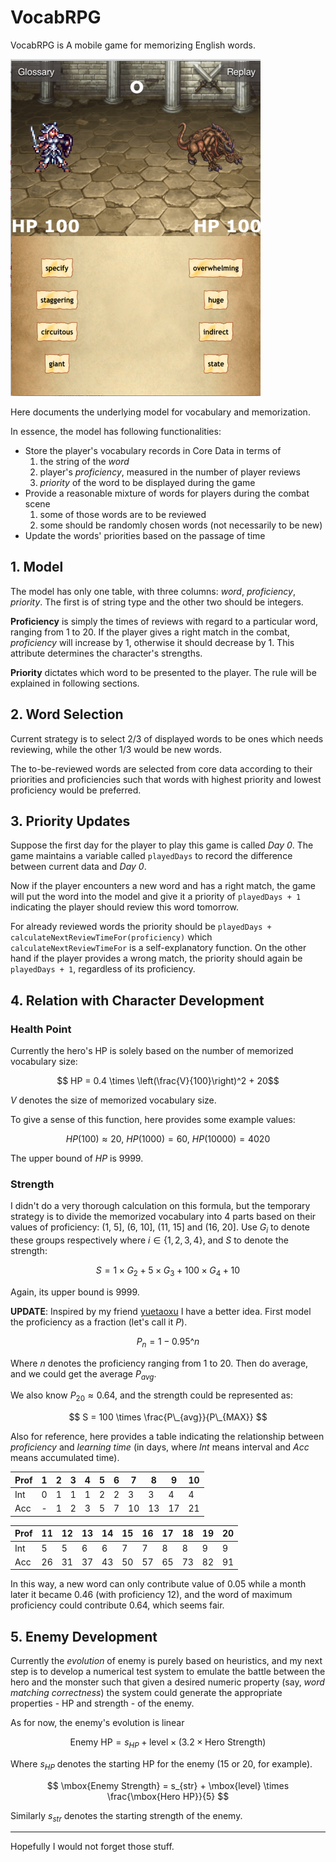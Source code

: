 # VocabRPG
VocabRPG is A mobile game for memorizing English words.

<img src="https://raw.githubusercontent.com/EDFward/VocabRPG/master/screenshot.png" width="400" />

Here documents the underlying model for vocabulary and memorization.

In essence, the model has following functionalities:

- Store the player's vocabulary records in Core Data in terms of
    1. the string of the *word*
    2. player's *proficiency*, measured in the number of player reviews
    3. *priority* of the word to be displayed during the game
- Provide a reasonable mixture of words for players during the combat scene
    1. some of those words are to be reviewed
    2. some should be randomly chosen words (not necessarily to be new)
- Update the words' priorities based on the passage of time

##  1. Model

The model has only one table, with three columns: *word*, *proficiency*, *priority*. The first is of string type and the other two should be integers.

**Proficiency** is simply the times of reviews with regard to a particular word, ranging from 1 to 20. If the player gives a right match in the combat, *proficiency* will increase by 1, otherwise it should decrease by 1. This attribute determines the character's strengths. 

**Priority** dictates which word to be presented to the player. The rule will be explained in following sections.

## 2. Word Selection

Current strategy is to select 2/3 of displayed words to be ones which needs reviewing, while the other 1/3 would be new words. 

The to-be-reviewed words are selected from core data according to their priorities and proficiencies such that words with highest priority and lowest proficiency would be preferred.

## 3. Priority Updates

Suppose the first day for the player to play this game is called *Day 0*. The game maintains a variable called `playedDays` to record the difference between current data and *Day 0*.

Now if the player encounters a new word and has a right match, the game will put the word into the model and give it a priority of `playedDays + 1` indicating the player should review this word tomorrow. 

For already reviewed words the priority should be `playedDays + calculateNextReviewTimeFor(proficiency)` which `calculateNextReviewTimeFor` is a self-explanatory function. On the other hand if the player provides a wrong match, the priority should again be `playedDays + 1`, regardless of its proficiency.

## 4. Relation with Character Development

### Health Point

Currently the hero's HP is solely based on the number of memorized vocabulary size:

$$ HP = 0.4 \times \left(\frac{V}{100}\right)^2 + 20$$ 

*V* denotes the size of memorized vocabulary size.

To give a sense of this function, here provides some example values:

$$ HP(100) \approx 20, ~ HP(1000) = 60, ~ HP(10000) = 4020 $$

The upper bound of *HP* is 9999.

### Strength

I didn't do a very thorough calculation on this formula, but the temporary strategy is to divide the memorized vocabulary into 4 parts based on their values of proficiency: (1, 5], (6, 10], (11, 15] and (16, 20]. Use $G_i$ to denote these groups respectively where $i \in \{1,2,3,4\}$, and *S* to denote the strength:

$$ S = 1\times G_2 + 5\times G_3 + 100 \times G_4 + 10 $$

Again, its upper bound is 9999.

**UPDATE**: Inspired by my friend [yuetaoxu](https://github.com/yuetaoxu) I have a better idea. First model the proficiency as a fraction (let's call it $P$).

$$ P_n = 1 - 0.95\^n $$

Where $n$ denotes the proficiency ranging from 1 to 20. Then do average, and we could get the average $P_{avg}$.

We also know $P_{20} \approx 0.64$, and the strength could be represented as: 

$$ S = 100 \times \frac{P\_{avg}}{P\_{MAX}} $$

Also for reference, here provides a table indicating the relationship between *proficiency* and *learning time* (in days, where *Int* means interval and *Acc* means accumulated time).

| Prof | 1 | 2 | 3 | 4 | 5 | 6 | 7 | 8 | 9 | 10 |
| ------ | -- | -- | -- | -- | -- | -- | -- | -- | -- | -- | 
| Int   | 0 | 1 | 1 | 1 | 2 | 2 | 3 | 3 | 4 | 4 |
|  Acc | - | 1 | 2 | 3 | 5 | 7 | 10 | 13 | 17 | 21 |

| Prof | 11 | 12 | 13 | 14 | 15 | 16 | 17 | 18 | 19 | 20 |
| ------ | -- | -- | -- | -- | -- | -- | -- | -- | -- | -- | 
| Int | 5 | 5 | 6 | 6 | 7 | 7 | 8 | 8 | 9 | 9 |
| Acc | 26 | 31 | 37 | 43 | 50 | 57 | 65 | 73 | 82 | 91 |

In this way, a new word can only contribute value of 0.05 while a month later it became 0.46 (with proficiency 12), and the word of maximum proficiency could contribute 0.64, which seems fair.

## 5. Enemy Development

Currently the *evolution* of enemy is purely based on heuristics, and my next step is to develop a numerical test system to emulate the battle between the hero and the monster such that given a desired numeric property (say, *word matching correctness*) the system could generate the appropriate properties - HP and strength - of the enemy.

As for now, the enemy's evolution is linear

$$ \mbox{Enemy HP} = s_{HP} + \mbox{level} \times (3.2 \times \mbox{Hero Strength}) $$

Where $s_{HP}$ denotes the starting HP for the enemy (15 or 20, for example).

$$ \mbox{Enemy Strength} = s_{str} + \mbox{level} \times \frac{\mbox{Hero HP}}{5} $$

Similarly $s_{str}$ denotes the starting strength of the enemy.

******

Hopefully I would not forget those stuff.
